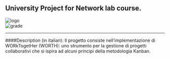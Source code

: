 ## University Project for Network lab course.  

![logo](https://www.code-inspector.com/project/22413/score/svg)  
![grade](https://www.code-inspector.com/project/22413/status/svg)

---

####Description (in italian):
Il progetto consiste nell’implementazione di ​WORkTogetHer (WORTH)​: uno strumento per la gestione di progetti collaborativi che si ispira ad alcuni principi della metodologia Kanban.

